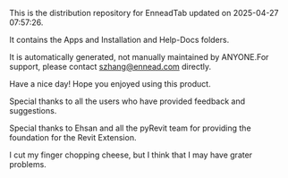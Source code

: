 This is the distribution repository for EnneadTab updated on 2025-04-27 07:57:26.

It contains the Apps and Installation and Help-Docs folders.

It is automatically generated, not manually maintained by ANYONE.For support, please contact szhang@ennead.com directly.

Have a nice day! Hope you enjoyed using this product.

Special thanks to all the users who have provided feedback and suggestions.

Special thanks to Ehsan and all the pyRevit team for providing the foundation for the Revit Extension.






I cut my finger chopping cheese, but I think that I may have grater problems.